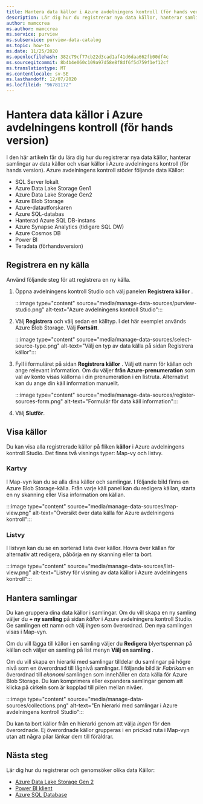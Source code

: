```yaml
---
title: Hantera data källor i Azure avdelningens kontroll (för hands version)
description: Lär dig hur du registrerar nya data källor, hanterar samlingar av data källor och visar källor i Azure avdelningens kontroll (för hands version).
author: mamccrea
ms.author: mamccrea
ms.service: purview
ms.subservice: purview-data-catalog
ms.topic: how-to
ms.date: 11/25/2020
ms.openlocfilehash: 382c79cf77cb22d3cad1af41d6daa662fb00df4c
ms.sourcegitcommit: 8b4b4e060c109a97d58e8f8df6f5d759f1ef12cf
ms.translationtype: MT
ms.contentlocale: sv-SE
ms.lasthandoff: 12/07/2020
ms.locfileid: "96781172"
---
```

# <a name="manage-data-sources-in-azure-purview-preview"></a>Hantera data källor i Azure avdelningens kontroll (för hands version)

I den här artikeln får du lära dig hur du registrerar nya data källor, hanterar samlingar av data källor och visar källor i Azure avdelningens kontroll (för hands version). Azure avdelningens kontroll stöder följande data Källor:

* SQL Server lokalt
* Azure Data Lake Storage Gen1 
* Azure Data Lake Storage Gen2
* Azure Blob Storage
* Azure-datautforskaren
* Azure SQL-databas
* Hanterad Azure SQL DB-instans
* Azure Synapse Analytics (tidigare SQL DW)
* Azure Cosmos DB
* Power BI
* Teradata (förhandsversion)

## <a name="register-a-new-source"></a>Registrera en ny källa

Använd följande steg för att registrera en ny källa.

1. Öppna avdelningens kontroll Studio och välj panelen **Registrera källor** .

   :::image type="content" source="media/manage-data-sources/purview-studio.png" alt-text="Azure avdelningens kontroll Studio":::

1. Välj **Registrera** och välj sedan en källtyp. I det här exemplet används Azure Blob Storage. Välj **Fortsätt**.

   :::image type="content" source="media/manage-data-sources/select-source-type.png" alt-text="Välj en typ av data källa på sidan Registrera källor":::

1. Fyll i formuläret på sidan **Registrera källor** . Välj ett namn för källan och ange relevant information. Om du väljer **från Azure-prenumeration** som val av konto visas källorna i din prenumeration i en listruta. Alternativt kan du ange din käll information manuellt.

   :::image type="content" source="media/manage-data-sources/register-sources-form.png" alt-text="Formulär för data käll information":::

1. Välj **Slutför**.

## <a name="view-sources"></a>Visa källor

Du kan visa alla registrerade källor på fliken **källor** i Azure avdelningens kontroll Studio. Det finns två visnings typer: Map-vy och listvy.

### <a name="map-view"></a>Kartvy

I Map-vyn kan du se alla dina källor och samlingar. I följande bild finns en Azure Blob Storage-källa. Från varje käll panel kan du redigera källan, starta en ny skanning eller Visa information om källan.

:::image type="content" source="media/manage-data-sources/map-view.png" alt-text="Översikt över data källa för Azure avdelningens kontroll":::

### <a name="list-view"></a>Listvy

I listvyn kan du se en sorterad lista över källor. Hovra över källan för alternativ att redigera, påbörja en ny skanning eller ta bort.

:::image type="content" source="media/manage-data-sources/list-view.png" alt-text="Listvy för visning av data källor i Azure avdelningens kontroll":::

## <a name="manage-collections"></a>Hantera samlingar

Du kan gruppera dina data källor i samlingar. Om du vill skapa en ny samling väljer du **+ ny samling** på sidan *källor* i Azure avdelningens kontroll Studio. Ge samlingen ett namn och välj *ingen* som överordnad. Den nya samlingen visas i Map-vyn.

Om du vill lägga till källor i en samling väljer du **Redigera** blyertspennan på källan och väljer en samling på list menyn **Välj en samling** .

Om du vill skapa en hierarki med samlingar tilldelar du samlingar på högre nivå som en överordnad till lågnivå samlingar. I följande bild är *Fabrikam* en överordnad till *ekonomi* samlingen som innehåller en data källa för Azure Blob Storage. Du kan komprimera eller expandera samlingar genom att klicka på cirkeln som är kopplad till pilen mellan nivåer.

:::image type="content" source="media/manage-data-sources/collections.png" alt-text="En hierarki med samlingar i Azure avdelningens kontroll Studio":::

Du kan ta bort källor från en hierarki genom att välja *ingen* för den överordnade. Ej överordnade källor grupperas i en prickad ruta i Map-vyn utan att några pilar länkar dem till föräldrar.

## <a name="next-steps"></a>Nästa steg

Lär dig hur du registrerar och genomsöker olika data Källor:

* [Azure Data Lake Storage Gen 2](register-scan-adls-gen2.md)
* [Power BI klient](register-scan-power-bi-tenant.md)
* [Azure SQL Database](register-scan-azure-sql-database.md)
